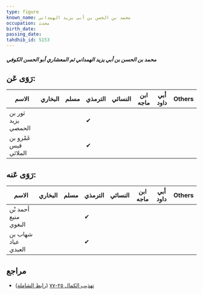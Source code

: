 ```yaml
---
type: figure
known_name: محمد بن الحسن بن أبي يزيد الهمداني
occupation: محدث
birth_date:
passing_date:
tahdhib_id: 5153
---
```

##### محمد بن الحسن بن أبي يزيد الهمداني ثم المعشاري أبو الحسن الكوفي

## رَوَى عَن:
| الاسم                 | البخاري | مسلم | الترمذي | النسائي | ابن ماجه | أبي داود | Others |
| --------------------- | ------- | ---- | ------- | ------- | -------- | -------- | ------ |
| ثور بن يزيد الحمصي    |         |      | ✔       |         |          |          |        |
| عَمْرو بن قيس الملائي |         |      | ✔       |         |          |          |        |
## رَوَى عَنه:
| الاسم                | البخاري | مسلم | الترمذي | النسائي | ابن ماجه | أبي داود | Others |
| -------------------- | ------- | ---- | ------- | ------- | -------- | -------- | ------ |
| أحمد بْن منيع البغوي |         |      | ✔       |         |          |          |        |
| شهاب بن عباد العبدي  |         |      | ✔       |         |          |          |        |
## مراجع
- [تهذيب الكمال ٢٥-٧٧](obsidian://open?vault=Tahdhib-al-Kamal&file=Figures/٥١٥٣-محمد%20بن%20الحسن%20بن%20أبي%20يزيد%20الهمداني%20ثم%20المعشاري%20أبو%20الحسن%20الكوفي) ([رابط الشاملة](https://shamela.ws/book/3722/13170))